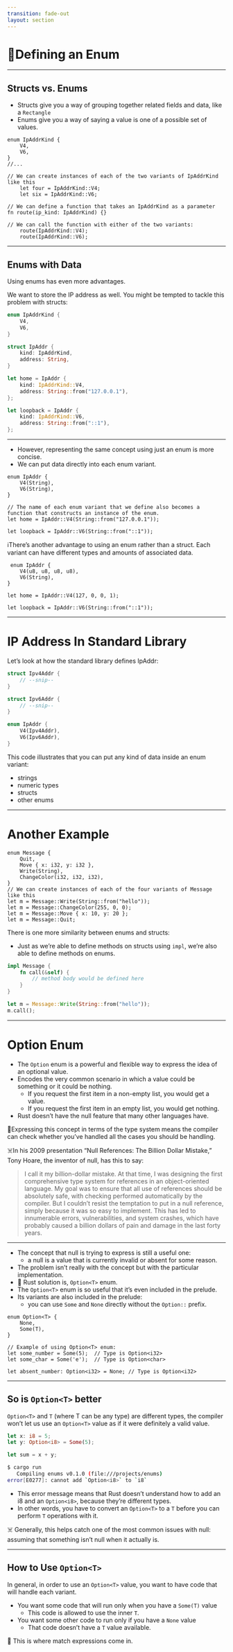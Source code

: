 ```yaml
---
transition: fade-out
layout: section
---
```


# 🦀Defining an Enum

---

## Structs vs. Enums

- Structs give you a way of grouping together related fields and data, like a `Rectangle`
- Enums give you a way of saying a value is one of a possible set of values.

```rust{1-4|7-9|11,12|14-16}
enum IpAddrKind {
    V4,
    V6,
}
//...

// We can create instances of each of the two variants of IpAddrKind like this
    let four = IpAddrKind::V4;
    let six = IpAddrKind::V6;

// We can define a function that takes an IpAddrKind as a parameter
fn route(ip_kind: IpAddrKind) {}

// We can call the function with either of the two variants:
    route(IpAddrKind::V4);
    route(IpAddrKind::V6);

```

---

## Enums with Data
Using enums has even more advantages. 

We want to store the IP address as well. You might be tempted to tackle this problem with structs:

```rust
enum IpAddrKind {
    V4,
    V6,
}

struct IpAddr {
    kind: IpAddrKind,
    address: String,
}

let home = IpAddr {
    kind: IpAddrKind::V4,
    address: String::from("127.0.0.1"),
};

let loopback = IpAddr {
    kind: IpAddrKind::V6,
    address: String::from("::1"),
};
```

---

- However, representing the same concept using just an enum is more concise. 
- We can put data directly into each enum variant.

```rust{1-4|6-9|all}
enum IpAddr {
    V4(String),
    V6(String),
}

// The name of each enum variant that we define also becomes a function that constructs an instance of the enum.
let home = IpAddr::V4(String::from("127.0.0.1"));

let loopback = IpAddr::V6(String::from("::1"));
```
ℹ️There’s another advantage to using an enum rather than a struct.
 Each variant can have different types and amounts of associated data.

```rust{2|all}
 enum IpAddr {
    V4(u8, u8, u8, u8),
    V6(String),
}

let home = IpAddr::V4(127, 0, 0, 1);

let loopback = IpAddr::V6(String::from("::1"));
```
---

# IP Address In Standard Library
Let’s look at how the standard library defines IpAddr:

```rust
struct Ipv4Addr {
    // --snip--
}

struct Ipv6Addr {
    // --snip--
}

enum IpAddr {
    V4(Ipv4Addr),
    V6(Ipv6Addr),
}
```
This code illustrates that you can put any kind of data inside an enum variant: 

- strings
- numeric types
- structs
- other enums

<!-- Note that even though the standard library contains a definition for IpAddr, we can still create and use our own definition without conflict because we haven’t brought the standard library’s definition into our scope. -->

---

# Another Example
```rust{all|1-6|7-11}
enum Message {
    Quit,
    Move { x: i32, y: i32 },
    Write(String),
    ChangeColor(i32, i32, i32),
}
// We can create instances of each of the four variants of Message like this
let m = Message::Write(String::from("hello"));
let m = Message::ChangeColor(255, 0, 0);
let m = Message::Move { x: 10, y: 20 };
let m = Message::Quit;
```
There is one more similarity between enums and structs: 

- Just as we’re able to define methods on structs using `impl`, we’re also able to define methods on enums.

```rust
impl Message {
    fn call(&self) {
        // method body would be defined here
    }
}

let m = Message::Write(String::from("hello"));
m.call();
```

---

# Option Enum
- The `Option` enum is a powerful and flexible way to express the idea of an optional value.
- Encodes the very common scenario in which a value could be something or it could be nothing.
    - If you request the first item in a non-empty list, you would get a value.
    - If you request the first item in an empty list, you would get nothing. 
- Rust doesn’t have the null feature that many other languages have.

🦀Expressing this concept in terms of the type system means the <span color="orange">compiler</span> can check whether you’ve handled <span color="yellow">all the cases</span> you should be handling.

☠️In his 2009 presentation “Null References: The Billion Dollar Mistake,” Tony Hoare, the inventor of null, has this to say:
> I call it my billion-dollar mistake. At that time, I was designing the first comprehensive type system for references in an object-oriented language. My goal was to ensure that all use of references should be absolutely safe, with checking performed automatically by the compiler. But I couldn’t resist the temptation to put in a null reference, simply because it was so easy to implement. This has led to innumerable errors, vulnerabilities, and system crashes, which have probably caused a billion dollars of pain and damage in the last forty years.

---

- The concept that null is trying to express is still a useful one:
    - a null is a value that is currently invalid or absent for some reason.
- The problem isn’t really with the concept but with the particular implementation.
- 🦀 Rust solution is, `Option<T>` enum.
- The `Option<T>` enum is so useful that it’s even included in the prelude.
- Its variants are also included in the prelude: 
    - you can use `Some` and `None` directly without the `Option::` prefix.

```rust{1-4|6-10|all}
enum Option<T> {
    None,
    Some(T),
}

// Example of using Option<T> enum:
let some_number = Some(5);  // Type is Option<i32>
let some_char = Some('e');  // Type is Option<char>

let absent_number: Option<i32> = None; // Type is Option<i32>

```
<!-- 
The <T> syntax is a feature of Rust we haven’t talked about yet. It’s a generic type parameter, and we’ll cover generics in more detail in Chapter 10.  -->

---

##  So is `Option<T>` better

`Option<T>` and `T` (where T can be any type) are different types, the compiler won’t let us use an `Option<T>` value as if it were definitely a valid value.

```rust
let x: i8 = 5;
let y: Option<i8> = Some(5);

let sum = x + y;
```

```sh
$ cargo run
   Compiling enums v0.1.0 (file:///projects/enums)
error[E0277]: cannot add `Option<i8>` to `i8`
```

- This error message means that Rust doesn’t understand how to add an i8 and an `Option<i8>`, because they’re different types.
- In other words, you have to convert an `Option<T>` to a `T` before you can perform `T` operations with it.

☠️ Generally, this helps catch one of the most common issues with null: <span color="orange">assuming that something isn’t null when it actually is.</span>

--- 

## How to Use `Option<T>`
In general, in order to use an `Option<T>` value, you want to have code that will handle each variant.
- You want some code that will run only when you have a `Some(T)` value
    - This code is allowed to use the inner `T`.
- You want some other code to run only if you have a `None` value
    - That code doesn’t have a `T` value available.

🦀 This is where match expressions come in.

<!-- The Option<T> enum has a large number of methods that are useful in a variety of situations; you can check them out in its documentation. Becoming familiar with the methods on Option<T> will be extremely useful in your journey with Rust. -->